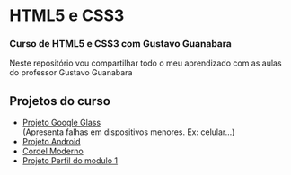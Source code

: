 <H1>HTML5 e CSS3</H1>
<h3>Curso de HTML5 e CSS3 com Gustavo Guanabara</h3>
<p> Neste repositório vou compartilhar todo o meu aprendizado com as aulas do professor Gustavo Guanabara</p>
<section>
    <h2>Projetos do curso</h2>
<ul>
  <li><a href="https://pabloalves99.github.io/HTML5eCSS3/Projeto%20Google%20Glass%20para%20o%20GitHub/index.html">Projeto Google Glass</a></li> (Apresenta falhas em dispositivos menores. Ex: celular...)
    <!--<li><a href="https://pabloalves99.github.io/HTML5eCSS3/Modulo%202/SiteArmonico.html" target="_blank">Site Armonico</a></li>-->
    <li><a href="https://pabloalves99.github.io/HTML5eCSS3/Modulo%202/ProjetoAndroid/android.html" target="_blank">Projeto Android</a></li>
    <li><a href="https://pabloalves99.github.io/HTML5eCSS3/Modulo%203/projetoCordel/CordelParaGitHub.html" target="_blank"> Cordel Moderno</a></li>
    <li><a href="https://github.com/PabloAlves99/HTML5eCSS3/blob/main/Modulo%201/Meu%20perfil/meuPerfil.html"> Projeto Perfil do modulo 1</a></li>
</ul>
</section>
